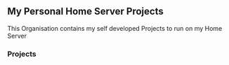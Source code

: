 
## My Personal Home Server Projects

This Organisation contains my self developed Projects to run on my Home Server

### Projects
